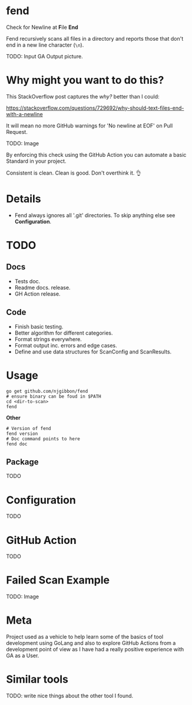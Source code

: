 # fend
Check for Newline at **F**ile **End**

Fend recursively scans all files in a directory and reports those that don't end in a new line character (`\n`).

TODO: Input GA Output picture.

# Why might you want to do this?

This StackOverflow post captures the *why?* better than I could:

https://stackoverflow.com/questions/729692/why-should-text-files-end-with-a-newline

It will mean no more GitHub warnings for 'No newline at EOF' on Pull Request.

TODO: Image

By enforcing this check using the GitHub Action you can automate a basic Standard in your project.

Consistent is clean. Clean is good. Don't overthink it. :ok_hand:

# Details
* Fend always ignores all '.git' directories. To skip anything else see **Configuration**.

# TODO
## Docs
* Tests doc.
* Readme docs. release.
* GH Action release.
## Code
* Finish basic testing.
* Better algorithm for different categories.
* Format strings everywhere.
* Format output inc. errors and edge cases.
* Define and use data structures for ScanConfig and ScanResults.

# Usage
```
go get github.com/njgibbon/fend
# ensure binary can be foud in $PATH
cd <dir-to-scan>
fend
```
**Other**
```
# Version of fend
fend version
# Doc command points to here
fend doc
```
## Package
TODO

# Configuration
TODO

# GitHub Action
TODO

# Failed Scan Example
TODO: Image

# Meta
Project used as a vehicle to help learn some of the basics of tool development using GoLang and also to explore GitHub Actions from a development point of view as I have had a really positive experience with GA as a User.

# Similar tools
TODO: write nice things about the other tool I found.
